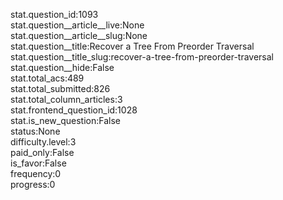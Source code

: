 stat.question_id:1093  
stat.question__article__live:None  
stat.question__article__slug:None  
stat.question__title:Recover a Tree From Preorder Traversal  
stat.question__title_slug:recover-a-tree-from-preorder-traversal  
stat.question__hide:False  
stat.total_acs:489  
stat.total_submitted:826  
stat.total_column_articles:3  
stat.frontend_question_id:1028  
stat.is_new_question:False  
status:None  
difficulty.level:3  
paid_only:False  
is_favor:False  
frequency:0  
progress:0  
